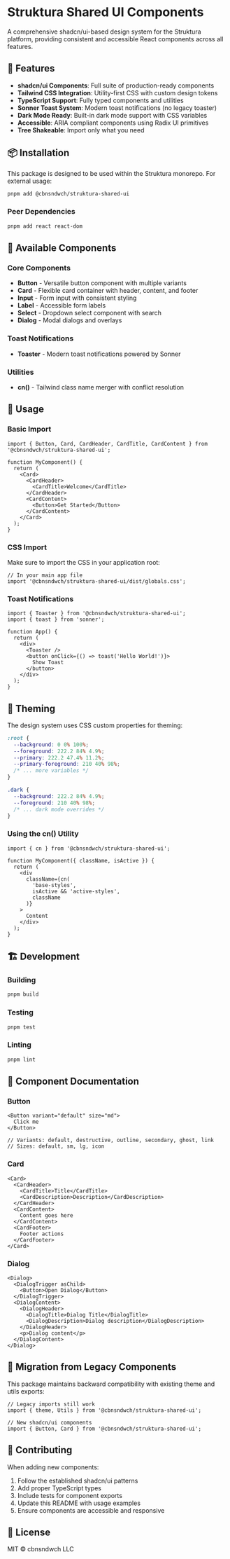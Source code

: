 # Struktura Shared UI Components

A comprehensive shadcn/ui-based design system for the Struktura platform, providing consistent and accessible React components across all features.

## 🚀 Features

- **shadcn/ui Components**: Full suite of production-ready components
- **Tailwind CSS Integration**: Utility-first CSS with custom design tokens
- **TypeScript Support**: Fully typed components and utilities
- **Sonner Toast System**: Modern toast notifications (no legacy toaster)
- **Dark Mode Ready**: Built-in dark mode support with CSS variables
- **Accessible**: ARIA compliant components using Radix UI primitives
- **Tree Shakeable**: Import only what you need

## 📦 Installation

This package is designed to be used within the Struktura monorepo. For external usage:

```bash
pnpm add @cbnsndwch/struktura-shared-ui
```

### Peer Dependencies

```bash
pnpm add react react-dom
```

## 🎨 Available Components

### Core Components
- **Button** - Versatile button component with multiple variants
- **Card** - Flexible card container with header, content, and footer
- **Input** - Form input with consistent styling
- **Label** - Accessible form labels
- **Select** - Dropdown select component with search
- **Dialog** - Modal dialogs and overlays

### Toast Notifications
- **Toaster** - Modern toast notifications powered by Sonner

### Utilities
- **cn()** - Tailwind class name merger with conflict resolution

## 🔧 Usage

### Basic Import

```tsx
import { Button, Card, CardHeader, CardTitle, CardContent } from '@cbnsndwch/struktura-shared-ui';

function MyComponent() {
  return (
    <Card>
      <CardHeader>
        <CardTitle>Welcome</CardTitle>
      </CardHeader>
      <CardContent>
        <Button>Get Started</Button>
      </CardContent>
    </Card>
  );
}
```

### CSS Import

Make sure to import the CSS in your application root:

```tsx
// In your main app file
import '@cbnsndwch/struktura-shared-ui/dist/globals.css';
```

### Toast Notifications

```tsx
import { Toaster } from '@cbnsndwch/struktura-shared-ui';
import { toast } from 'sonner';

function App() {
  return (
    <div>
      <Toaster />
      <button onClick={() => toast('Hello World!')}>
        Show Toast
      </button>
    </div>
  );
}
```

## 🎨 Theming

The design system uses CSS custom properties for theming:

```css
:root {
  --background: 0 0% 100%;
  --foreground: 222.2 84% 4.9%;
  --primary: 222.2 47.4% 11.2%;
  --primary-foreground: 210 40% 98%;
  /* ... more variables */
}

.dark {
  --background: 222.2 84% 4.9%;
  --foreground: 210 40% 98%;
  /* ... dark mode overrides */
}
```

### Using the cn() Utility

```tsx
import { cn } from '@cbnsndwch/struktura-shared-ui';

function MyComponent({ className, isActive }) {
  return (
    <div 
      className={cn(
        'base-styles',
        isActive && 'active-styles',
        className
      )}
    >
      Content
    </div>
  );
}
```

## 🏗️ Development

### Building

```bash
pnpm build
```

### Testing

```bash
pnpm test
```

### Linting

```bash
pnpm lint
```

## 📖 Component Documentation

### Button

```tsx
<Button variant="default" size="md">
  Click me
</Button>

// Variants: default, destructive, outline, secondary, ghost, link
// Sizes: default, sm, lg, icon
```

### Card

```tsx
<Card>
  <CardHeader>
    <CardTitle>Title</CardTitle>
    <CardDescription>Description</CardDescription>
  </CardHeader>
  <CardContent>
    Content goes here
  </CardContent>
  <CardFooter>
    Footer actions
  </CardFooter>
</Card>
```

### Dialog

```tsx
<Dialog>
  <DialogTrigger asChild>
    <Button>Open Dialog</Button>
  </DialogTrigger>
  <DialogContent>
    <DialogHeader>
      <DialogTitle>Dialog Title</DialogTitle>
      <DialogDescription>Dialog description</DialogDescription>
    </DialogHeader>
    <p>Dialog content</p>
  </DialogContent>
</Dialog>
```

## 🔮 Migration from Legacy Components

This package maintains backward compatibility with existing theme and utils exports:

```tsx
// Legacy imports still work
import { theme, Utils } from '@cbnsndwch/struktura-shared-ui';

// New shadcn/ui components
import { Button, Card } from '@cbnsndwch/struktura-shared-ui';
```

## 🤝 Contributing

When adding new components:

1. Follow the established shadcn/ui patterns
2. Add proper TypeScript types
3. Include tests for component exports
4. Update this README with usage examples
5. Ensure components are accessible and responsive

## 📄 License

MIT © cbnsndwch LLC